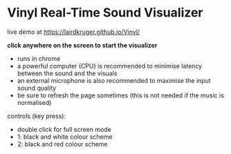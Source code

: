 # Vinyl Real-Time Sound Visualizer
live demo at https://lairdkruger.github.io/Vinyl/ 

**click anywhere on the screen to start the visualizer**
 
- runs in chrome
- a powerful computer (CPU) is recommended to minimise latency between the sound and the visuals
- an external microphone is also recommended to maximise the input sound quality
- be sure to refresh the page sometimes (this is not needed if the music is normalised)

controls (key press):
- double click for full screen mode
- 1: black and white colour scheme
- 2: black and red colour scheme
